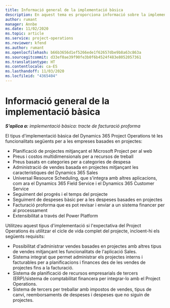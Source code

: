 ```yaml
---
title: Informació general de la implementació bàsica
description: En aquest tema es proporciona informació sobre la implementació bàsica del Dynamics 365 Project Operations.
author: rumant
manager: Annbe
ms.date: 11/02/2020
ms.topic: article
ms.service: project-operations
ms.reviewer: kfend
ms.author: rumant
ms.openlocfilehash: b66b3656d1ef5266ede1f62657dbe9b8a63c863a
ms.sourcegitcommit: d33ef0ae39f90fe3b0f6b4524f483e8052057361
ms.translationtype: HT
ms.contentlocale: ca-ES
ms.lasthandoff: 11/03/2020
ms.locfileid: "4365404"
---
```

# <a name="lite-deployment-overview"></a>Informació general de la implementació bàsica

_**S'aplica a:** implementació bàsica: tracte de facturació proforma_

El tipus d'implementació bàsica del Dynamics 365 Project Operations té les funcionalitats següents per a les empreses basades en projectes:

- Planificació de projectes mitjançant el Microsoft Project per al web
- Preus i costos multidimensionals per a recursos de treball
- Preus basats en categories per a categories de despesa
- Administració de vendes basada en projectes mitjançant les característiques del Dynamics 365 Sales
- Universal Resource Scheduling, que s'integra amb altres aplicacions, com ara el Dynamics 365 Field Service i el Dynamics 365 Customer Service
- Seguiment del progrés i el temps del projecte
- Seguiment de despeses bàsic per a les despeses basades en projectes
- Facturació proforma que es pot revisar i enviar a un sistema financer per al processament
- Extensibilitat a través del Power Platform

Utilitzeu aquest tipus d'implementació si l'expectativa del Project Operations és utilitzar el cicle de vida complet del projecte, incloent-hi els següents requisits:

- Possibilitat d'administrar vendes basades en projectes amb altres tipus de vendes mitjançant les funcionalitats de l'aplicació Sales.
- Sistema integrat que permet administrar els projectes interns i facturables per a planificacions i finances des de les vendes de projectes fins a la facturació.
- Sistema de planificació de recursos empresarials de tercers (ERP)/sistema de comptabilitat financera per integrar-lo amb el Project Operations.
- Sistema de tercers per treballar amb impostos de vendes, tipus de canvi, reemborsaments de despeses i despeses que no siguin de projectes.
